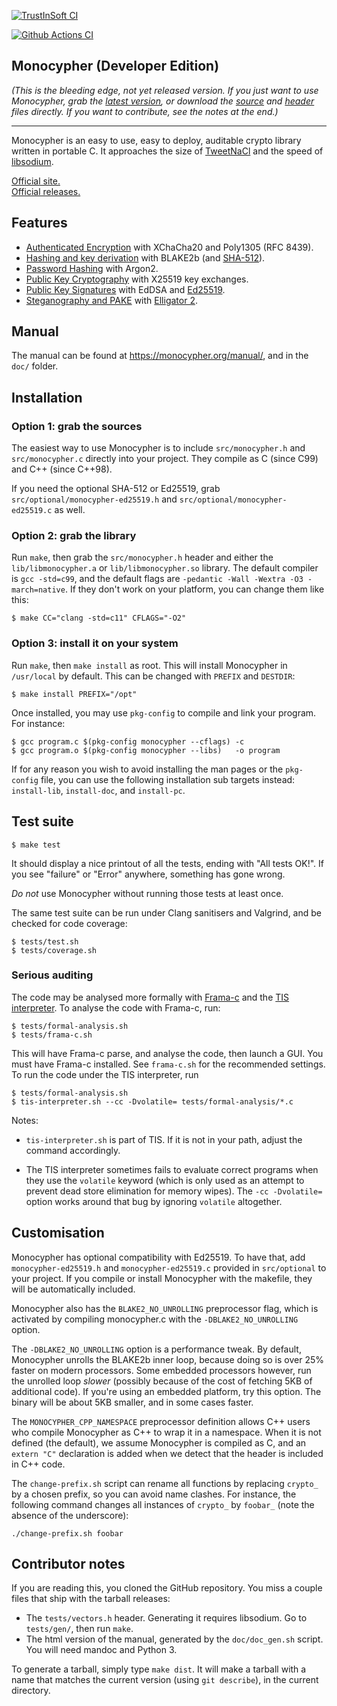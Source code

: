 [![TrustInSoft CI](https://ci.trust-in-soft.com/projects/LoupVaillant/Monocypher.svg?branch=master)](https://ci.trust-in-soft.com/projects/LoupVaillant/Monocypher)

[![Github Actions CI](https://github.com/LoupVaillant/Monocypher/actions/workflows/ci.yml/badge.svg)](https://github.com/LoupVaillant/Monocypher/actions/workflows/ci.yml)


Monocypher (Developer Edition)
------------------------------

_(This is the bleeding edge, not yet released version.  If you just want
to use Monocypher, grab the [latest version][latest], or download the
[source][] and [header][] files directly. If you want to contribute, see
the notes at the end.)_

[source]: https://monocypher.org/download/monocypher.c
[header]: https://monocypher.org/download/monocypher.h
[latest]: https://monocypher.org/download/monocypher-latest.tar.gz

---

Monocypher is an easy to use, easy to deploy, auditable crypto library
written in portable C.  It approaches the size of [TweetNaCl][] and the
speed of [libsodium][].

[Official site.](https://monocypher.org/)  
[Official releases.](https://monocypher.org/download/)

[libsodium]: https://libsodium.org
[TweetNaCl]: https://tweetnacl.cr.yp.to/


Features
--------

- [Authenticated Encryption][AEAD] with XChaCha20 and Poly1305
  (RFC 8439).
- [Hashing and key derivation][HASH] with BLAKE2b (and [SHA-512][]).
- [Password Hashing][PWH] with Argon2.
- [Public Key Cryptography][PKC] with X25519 key exchanges.
- [Public Key Signatures][EDDSA] with EdDSA and [Ed25519][].
- [Steganography and PAKE][STEG] with [Elligator 2][ELLI].

[AEAD]:    https://monocypher.org/manual/aead
[HASH]:    https://monocypher.org/manual/blake2b
[SHA-512]: https://monocypher.org/manual/sha512
[PWH]:     https://monocypher.org/manual/argon2
[PKC]:     https://monocypher.org/manual/x25519
[EDDSA]:   https://monocypher.org/manual/eddsa
[Ed25519]: https://monocypher.org/manual/ed25519
[STEG]:    https://monocypher.org/manual/elligator
[ELLI]:    https://elligator.org


Manual
------

The manual can be found at https://monocypher.org/manual/, and in the
`doc/` folder.


Installation
------------

### Option 1: grab the sources

The easiest way to use Monocypher is to include `src/monocypher.h` and
`src/monocypher.c` directly into your project.  They compile as C (since
C99) and C++ (since C++98).

If you need the optional SHA-512 or Ed25519, grab
`src/optional/monocypher-ed25519.h` and
`src/optional/monocypher-ed25519.c` as well.

### Option 2: grab the library

Run `make`, then grab the `src/monocypher.h` header and either the
`lib/libmonocypher.a` or `lib/libmonocypher.so` library.  The default
compiler is `gcc -std=c99`, and the default flags are `-pedantic -Wall
-Wextra -O3 -march=native`.  If they don't work on your platform, you
can change them like this:

    $ make CC="clang -std=c11" CFLAGS="-O2"

### Option 3: install it on your system

Run `make`, then `make install` as root. This will install Monocypher in
`/usr/local` by default. This can be changed with `PREFIX` and
`DESTDIR`:

    $ make install PREFIX="/opt"

Once installed, you may use `pkg-config` to compile and link your
program.  For instance:

    $ gcc program.c $(pkg-config monocypher --cflags) -c
    $ gcc program.o $(pkg-config monocypher --libs)   -o program

If for any reason you wish to avoid installing the man pages or the
`pkg-config` file, you can use the following installation sub targets
instead: `install-lib`, `install-doc`, and `install-pc`.


Test suite
----------

    $ make test

It should display a nice printout of all the tests, ending with "All
tests OK!". If you see "failure" or "Error" anywhere, something has gone
wrong.

*Do not* use Monocypher without running those tests at least once.

The same test suite can be run under Clang sanitisers and Valgrind, and
be checked for code coverage:

    $ tests/test.sh
    $ tests/coverage.sh


### Serious auditing

The code may be analysed more formally with [Frama-c][] and the
[TIS interpreter][TIS].  To analyse the code with Frama-c, run:

    $ tests/formal-analysis.sh
    $ tests/frama-c.sh

This will have Frama-c parse, and analyse the code, then launch a GUI.
You must have Frama-c installed.  See `frama-c.sh` for the recommended
settings.  To run the code under the TIS interpreter, run

    $ tests/formal-analysis.sh
    $ tis-interpreter.sh --cc -Dvolatile= tests/formal-analysis/*.c

Notes:

- `tis-interpreter.sh` is part of TIS.  If it is not in your path,
  adjust the command accordingly.

- The TIS interpreter sometimes fails to evaluate correct programs when
  they use the `volatile` keyword (which is only used as an attempt to
  prevent dead store elimination for memory wipes).  The `-cc
  -Dvolatile=` option works around that bug by ignoring `volatile`
  altogether.

[Frama-c]:https://frama-c.com/
[TIS]: https://trust-in-soft.com/tis-interpreter/


Customisation
-------------

Monocypher has optional compatibility with Ed25519. To have that, add
`monocypher-ed25519.h` and `monocypher-ed25519.c` provided in
`src/optional` to your project.  If you compile or install Monocypher
with the makefile, they will be automatically included.

Monocypher also has the `BLAKE2_NO_UNROLLING` preprocessor flag, which
is activated by compiling monocypher.c with the `-DBLAKE2_NO_UNROLLING`
option.

The `-DBLAKE2_NO_UNROLLING` option is a performance tweak.  By default,
Monocypher unrolls the BLAKE2b inner loop, because doing so is over 25%
faster on modern processors.  Some embedded processors however, run the
unrolled loop _slower_ (possibly because of the cost of fetching 5KB of
additional code).  If you're using an embedded platform, try this
option.  The binary will be about 5KB smaller, and in some cases faster.

The `MONOCYPHER_CPP_NAMESPACE` preprocessor definition allows C++ users
who compile Monocypher as C++ to wrap it in a namespace. When it is not
defined (the default), we assume Monocypher is compiled as C, and an
`extern "C"` declaration is added when we detect that the header is
included in C++ code.

The `change-prefix.sh` script can rename all functions by replacing
`crypto_` by a chosen prefix, so you can avoid name clashes. For
instance, the following command changes all instances of `crypto_` by
`foobar_` (note the absence of the underscore):

    ./change-prefix.sh foobar


Contributor notes
-----------------

If you are reading this, you cloned the GitHub repository.  You miss a
couple files that ship with the tarball releases:

- The `tests/vectors.h` header.  Generating it requires libsodium. Go
  to `tests/gen/`, then run `make`.
- The html version of the manual, generated by the `doc/doc_gen.sh`
  script.  You will need mandoc and Python 3.

To generate a tarball, simply type `make dist`. It will make a tarball
with a name that matches the current version (using `git describe`), in
the current directory.
